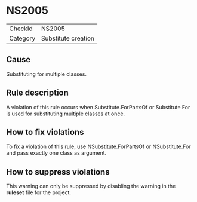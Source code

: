 ﻿# NS2005

<table>
<tr>
  <td>CheckId</td>
  <td>NS2005</td>
</tr>
<tr>
  <td>Category</td>
  <td>Substitute creation</td>
</tr>
</table>

## Cause

Substituting for multiple classes.

## Rule description

A violation of this rule occurs when Substitute.ForPartsOf or Substitute.For is used for substituting multiple classes at once.

## How to fix violations

To fix a violation of this rule, use NSubstitute.ForPartsOf or NSubstitute.For and pass exactly one class as argument.

## How to suppress violations

This warning can only be suppressed by disabling the warning in the **ruleset** file for the project.
